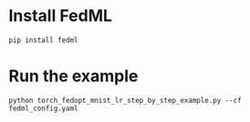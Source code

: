 # Install FedML
```
pip install fedml
```


# Run the example 
```
python torch_fedopt_mnist_lr_step_by_step_example.py --cf fedml_config.yaml
```
